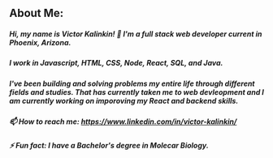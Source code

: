 ## About Me:

##### Hi, my name is Victor Kalinkin! 👋 I'm a full stack web developer current in Phoenix, Arizona.

##### I work in Javascript, HTML, CSS, Node, React, SQL, and Java. 

##### I've been building and solving problems my entire life through different fields and studies. That has currently taken me to web devleopment and I am currently working on imporoving my React and backend skills.

##### 📫 How to reach me: https://www.linkedin.com/in/victor-kalinkin/

##### ⚡ Fun fact: I have a Bachelor's degree in Molecar Biology.
<!--
**vkalinkin/vkalinkin** is a ✨ _special_ ✨ repository because its `README.md` (this file) appears on your GitHub profile.

Here are some ideas to get you started:

- 🔭 I’m currently working on ...
- 🌱 I’m currently learning ...
- 👯 I’m looking to collaborate on ...
- 🤔 I’m looking for help with ...
- 💬 Ask me about ...
- 📫 How to reach me: ...
- 😄 Pronouns: ...
- ⚡ Fun fact: ...
-->
